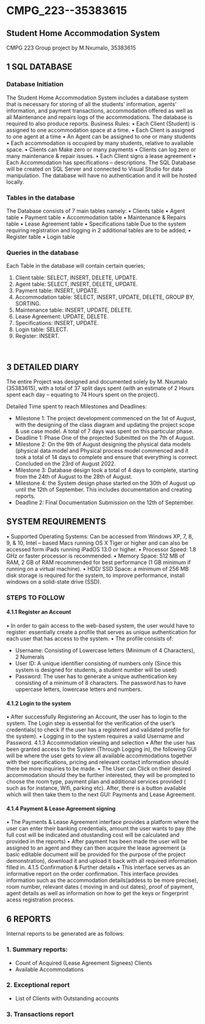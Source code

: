 # CMPG_223--35383615
## Student Home Accommodation System
CMPG 223 Group project by M.Nxumalo, 35383615
 
## 1	SQL DATABASE

### Database Initiation
The Student Home Accommodation System includes a database system that is necessary for storing of all the students’ information, agents’ information, and payment transactions, accommodation offered as well as all Maintenance and repairs logs of the accommodations. The database is required to also produce reports. 
Business Rules:
•	Each Client (Student) is assigned to one accommodation space at a time.
•	Each Client is assigned to one agent at a time 
•	An Agent can be assigned to one or many students  
•	Each accommodation is occupied by many students, relative to available space.
•	Clients can Make zero or many payments
•	Clients can log zero or many maintenance & repair issues.
•	Each Client signs a lease agreement
•	Each Accommodation has specifications – descriptions. 
The SQL Database will be created on SQL Server and connected to Visual Studio for data manipulation. The database will have no authentication and it will be hosted locally.

### Tables in the database
The Database consists of 7 main tables namely:
•	Clients table
•	Agent table
•	Payment table
•	Accommodation table
•	Maintenance & Repairs table
•	Lease Agreement table
•	Specifications table
Due to the system requiring registration and logging in 2 additional tables are to be added;
•	Register table
•	Login table

### Queries in the database
Each Table in the database will contain certain queries; 
1.	Client table: SELECT, INSERT, DELETE, UPDATE.
2.	Agent table: SELECT, INSERT, DELETE, UPDATE.
3.	Payment table: INSERT, UPDATE.
4.	Accommodation table: SELECT, INSERT, UPDATE, DELETE, GROUP BY, SORTING.
5.	Maintenance table: INSERT, UPDATE, DELETE.
6.	Lease Agreement: UPDATE, DELETE.
7.	Specifications: INSERT, UPDATE.
8.	Login table: SELECT.
9.	Register: INSERT.

  
## 3	DETAILED DIARY

The entire Project was designed and documented solely by M. Nxumalo (35383615), with a total of 37 split days spent (with an estimate of 2 Hours spent each day – equating to 74 Hours spent on the project).

Detailed Time spent to reach Milestones and Deadlines:

-	Milestone 1: The project development commenced on the 1st of August, with the designing of the class diagram and updating the project scope & use case model. A total of 7 days was spent on this particular phase.
-	Deadline 1: Phase One of the projected Submitted on the 7th of August.
-	Milestone 2: On the 9th of August designing the physical data models (physical data model and Physical process model commenced and it took a total of 14 days to complete and ensure that everything is correct. Concluded on the 23rd of August 2022. 
-	Milestone 3: Database design took a total of 4 days to complete, starting from the 24th of August to the 28th of August.
-	Milestone 4: the System design phase started on the 30th of August up until the 12th of September. This includes documentation and creating reports. 
-	Deadline 2: Final Documentation Submission on the 12th of September.

 


## SYSTEM REQUIREMENTS

•	Supported Operating Systems: Can be accessed from Windows XP, 7, 8, 9, & 10, Intel – based Macs running OS X Tiger or higher and can also be accessed form iPads running iPadOS 13.0 or higher.
•	Processor Speed: 1.8 GHz or faster processor is recommended.
•	Memory Space: 512 MB of RAM, 2 GB of RAM recommended for best performance (1 GB minimum if running on a virtual machine).
•	HDD/ SSD Space: a minimum of 256 MB disk storage is required for the system, to improve performance, install windows on a solid-state drive (SSD).

### STEPS TO FOLLOW
#### 4.1.1	Register an Account
•	In order to gain access to the web-based system, the user would have to register: essentially create a profile that serves as unique authentication for each user that has access to the system.
•	The profile consists of: 
-	Username: Consisting of Lowercase letters (Minimum of 4 Characters), 2 Numerals 
-	User ID: A unique identifier consisting of numbers only (Since this system is designed for students, a student number will be used)
-	Password: The user has to generate a unique authentication key consisting of a minimum of 8 characters. The password has to have uppercase letters, lowercase letters and numbers. 

#### 4.1.2	Login to the system
•	After successfully Registering an Account, the user has to login to the system. The Login step is essential for the verification of the user’s credentials( to check if the user has a registered and validated profile for the system). 
•	Logging in to the system requires a valid Username and Password.
4.1.3	Accommodation viewing and selection
•	After the user has been granted access to the System (Through Logging in), the following GUI will be where the user gets to view all available accommodations together with their specifications, pricing and relevant contact information should there  be more inquiries to be made.
•	The User can Click on their desired accommodation should they be further interested, they will be prompted to choose the room type, payment plan and additional services provided ( such as for instance, Wifi, parking etc). After, there is a button available which will then take them to the next GUI: Payments and Lease Agreement.

#### 4.1.4	Payment & Lease Agreement signing
•	The Payments & Lease Agreement interface provides a platform where the user can enter their banking credentials, amount the user wants to pay (the full cost will be indicated and otustanding cost will be calculated and provided in the reports)
•	After payment has been made the user will be assigned to an agent and they can then acquire the lease agreement (a basic editable document will be provided for the purpose of the project demonstration), download it and upload it back with all required information filled in. 
4.1.5	Confirmation & Further details
•	This interface serves as an informative report on the order confirmation. This interface provides information such as the accommodation details(addess to be more precise), room number, relevant dates ( moving in and out dates), proof of payment, agent details as well as information on how to get the keys or fingerprint acess registration process. 


## 6	REPORTS

Internal reports to be generated are as follows:
### 1.	Summary reports:   
-	Count of Acquired (Lease Agreement Signees) Clients 
-	Available Accommodations 
### 2.	Exceptional report
-	List of Clients with Outstanding accounts 
### 3.	Transactions report 
